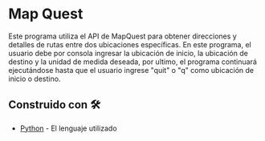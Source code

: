 # Map Quest

Este programa utiliza el API de MapQuest para obtener direcciones y detalles de rutas entre dos ubicaciones específicas. En este programa, el usuario debe por consola ingresar la ubicación de inicio, la ubicación de destino y la unidad de medida deseada, por ultimo, el programa continuará ejecutándose hasta que el usuario ingrese "quit" o "q" como ubicación de inicio o destino.

## Construido con 🛠️

* [Python](https://www.python.org) - El lenguaje utilizado

